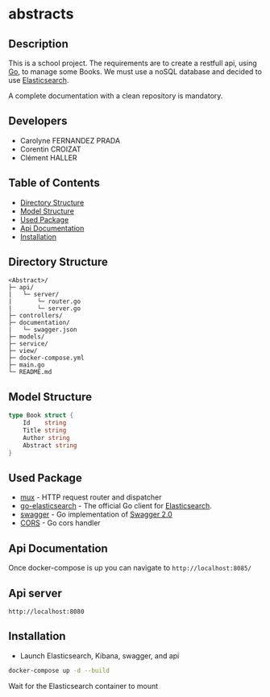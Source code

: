 # abstracts
## Description

This is a school project. The requirements are to create
a restfull api, using [Go](https://golang.org/), to
manage some Books. We must
use a noSQL database and decided to use [Elasticsearch](https://www.elastic.co/fr/elasticsearch/).

A complete documentation with a clean repository is mandatory.

## Developers

- Carolyne FERNANDEZ PRADA
- Corentin CROIZAT
- Clément HALLER

## Table of Contents

- [Directory Structure](#directory-structure)
- [Model Structure](#model-structure)
- [Used Package](#used-package)
- [Api Documentation](#api-documentation)
- [Installation](#installation)

## Directory Structure

```
<Abstract>/
├─ api/
|   └─ server/
|       └─ router.go
|       └─ server.go
├─ controllers/
├─ documentation/
|   └─ swagger.json
├─ models/
├─ service/
├─ view/
├─ docker-compose.yml
├─ main.go
└─ README.md
```

## Model Structure

``` Go
type Book struct {
	Id    string
	Title string
	Author string
	Abstract string
}
```

## Used Package

* [mux](https://github.com/gorilla/mux) - HTTP request router and dispatcher
* [go-elasticsearch](https://github.com/elastic/go-elasticsearch) - The official Go client for [Elasticsearch](https://www.elastic.co/fr/elasticsearch/).
* [swagger](https://github.com/go-swagger/go-swagger) - Go implementation of [Swagger 2.0](https://github.com/OAI/OpenAPI-Specification/blob/master/versions/2.0.md)
* [CORS](https://github.com/rs/cors) - Go cors handler

## Api Documentation

Once docker-compose is up you can navigate to
`http://localhost:8085/`


## Api server
`http://localhost:8080`

## Installation

* Launch Elasticsearch, Kibana, swagger, and api
``` bash
docker-compose up -d --build
```
Wait for the Elasticsearch container to mount
